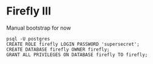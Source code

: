 # Firefly III

Manual bootstrap for now

```
psql -U postgres
CREATE ROLE firefly LOGIN PASSWORD 'supersecret';
CREATE DATABASE firefly OWNER firefly;
GRANT ALL PRIVILEGES ON DATABASE firefly TO firefly;
```
